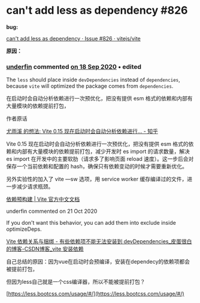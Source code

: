 # can't add less as dependency #826

**bug:**

[can't add less as dependency · Issue #826 · vitejs/vite](https://github.com/vitejs/vite/issues/826#/)

**原因：**

### [**underfin**](https://github.com/underfin) commented [on 18 Sep 2020](https://github.com/vitejs/vite/issues/826#issuecomment-694776869) • edited

The `less` should place inside `devDependencies` instead of `dependencies`, because `vite` will optimized the package comes from `dependencies`.

在启动时会自动分析依赖进行一次预优化，把没有提供 esm 格式的依赖和内部有大量模块的依赖提前打包，

作者原话

[尤雨溪 的想法: Vite 0.15 现在启动时会自动分析依赖进行… - 知乎](https://www.zhihu.com/pin/1244577301163106304#/)

Vite 0.15 现在启动时会自动分析依赖进行一次预优化，把没有提供 esm 格式的依赖和内部有大量模块的依赖提前打包，减少开发时 es import 的请求数量，解决 es import 在开发中的主要软肋（请求多了影响页面 reload 速度）。这一步后会对保存一个当前依赖和配置的 hash，确保只有依赖变动的时候才需要重新优化。

另外实验性的加入了 vite —sw 选项，用 service worker 缓存编译过的文件，进一步减少请求瓶颈。

[依赖预构建 | Vite 官方中文文档](https://cn.vitejs.dev/guide/dep-pre-bundling.html)

underfin commented on 21 Oct 2020

If you don't want this behavior, you can add them into exclude inside optimizeDeps.

[Vite 依赖关系与捆绑 - 有些依赖项不能无法安装到 devDependencies_皮蛋很白的博客-CSDN博客_vite 安装依赖](https://blog.csdn.net/u012961419/article/details/112321417#/)

自己总结的原因：因为vue在启动时会预编译，安装在dependecy的依赖项都会被提前打包，

但因为less自己就是一个css编译器，所以不能被提前打包？

[https://less.bootcss.com/usage/#/](https://less.bootcss.com/usage/#/)


